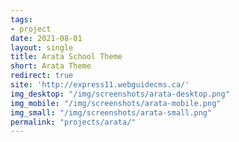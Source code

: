 ```yaml
---
tags:
- project
date: 2021-08-01
layout: single
title: Arata School Theme
short: Arata Theme
redirect: true
site: 'http://express11.webguidecms.ca/'
img_desktop: "/img/screenshots/arata-desktop.png"
img_mobile: "/img/screenshots/arata-mobile.png"
img_small: "/img/screenshots/arata-small.png"
permalink: "projects/arata/"
---
```

